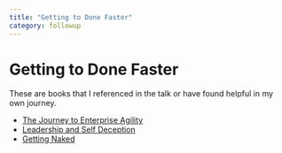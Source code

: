 ```yaml
---
title: "Getting to Done Faster"
category: followup
---
```


# Getting to Done Faster

These are books that I referenced in the talk or have found helpful in my own journey.

 * [The Journey to Enterprise Agility](https://amzn.to/2FLNkpu)
 * [Leadership and Self Deception](https://amzn.to/2juAaV8)
 * [Getting Naked](https://amzn.to/2wi0sTC)